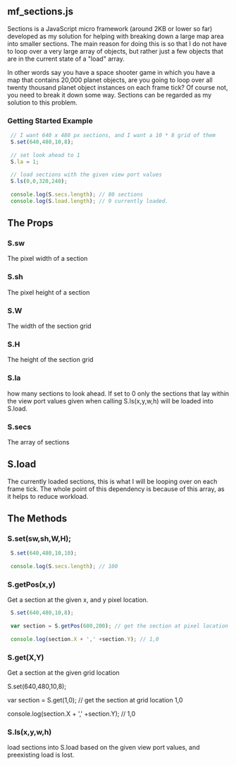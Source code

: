 ## mf_sections.js

Sections is a JavaScript micro framework (around 2KB or lower so far) developed as my solution for helping with breaking down a large map area into smaller sections. The main reason for doing this is so that I do not have to loop over a very large array of objects, but rather just a few objects that are in the current state of a "load" array.

In other words say you have a space shooter game in which you have a map that contains 20,000 planet objects, are you going to loop over all twenty thousand planet object instances on each frame tick? Of course not, you need to break it down some way. Sections can be regarded as my solution to this problem.

### Getting Started Example

```js
 // I want 640 x 480 px sections, and I want a 10 * 8 grid of them
 S.set(640,480,10,8);
 
 // set look ahead to 1
 S.la = 1;
 
 // load sections with the given view port values
 S.ls(0,0,320,240);
 
 console.log(S.secs.length); // 80 sections
 console.log(S.load.length); // 9 currently loaded.
```

## The Props

### S.sw

The pixel width of a section

### S.sh

The pixel height of a section

### S.W

The width of the section grid

### S.H

The height of the section grid

### S.la

how many sections to look ahead. If set to 0 only the sections that lay within the view port values given when calling S.ls(x,y,w,h) will be loaded into S.load.

### S.secs

The array of sections

## S.load

The currently loaded sections, this is what I will be looping over on each frame tick. The whole point of this dependency is because of this array, as it helps to reduce workload.

## The Methods


### S.set(sw,sh,W,H);

```js
 S.set(640,480,10,10);
 
 console.log(S.secs.length); // 100
```

### S.getPos(x,y)

Get a section at the given x, and y pixel location.

```js
 S.set(640,480,10,8);
 
 var section = S.getPos(680,200); // get the section at pixel location 680,200
 
 console.log(section.X + ',' +section.Y); // 1,0
```

### S.get(X,Y)

Get a section at the given grid location

 S.set(640,480,10,8);
 
 var section = S.get(1,0); // get the section at grid location 1,0
 
 console.log(section.X + ',' +section.Y); // 1,0
 
### S.ls(x,y,w,h)

load sections into S.load based on the given view port values, and preexisting load is lost.
